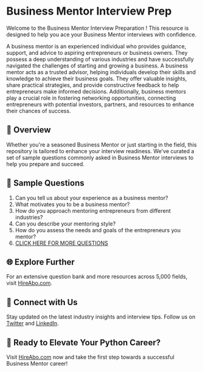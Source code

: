 # Business Mentor Interview Prep

Welcome to the Business Mentor Interview Preparation ! This resource is designed to help you ace your Business Mentor interviews with confidence.

A business mentor is an experienced individual who provides guidance, support, and advice to aspiring entrepreneurs or business owners. They possess a deep understanding of various industries and have successfully navigated the challenges of starting and growing a business. A business mentor acts as a trusted advisor, helping individuals develop their skills and knowledge to achieve their business goals. They offer valuable insights, share practical strategies, and provide constructive feedback to help entrepreneurs make informed decisions. Additionally, business mentors play a crucial role in fostering networking opportunities, connecting entrepreneurs with potential investors, partners, and resources to enhance their chances of success.

## 🚀 Overview

Whether you're a seasoned Business Mentor or just starting in the field, this repository is tailored to enhance your interview readiness. We've curated a set of sample questions commonly asked in Business Mentor interviews to help you prepare and succeed.

## 📝 Sample Questions

1. Can you tell us about your experience as a business mentor?
2. What motivates you to be a business mentor?
3. How do you approach mentoring entrepreneurs from different industries?
4. Can you describe your mentoring style?
5. How do you assess the needs and goals of the entrepreneurs you mentor?
6. [CLICK HERE FOR MORE QUESTIONS](https://hireabo.com/job/1_4_42/Business%20Mentor)

## 🌐 Explore Further

For an extensive question bank and more resources across 5,000 fields, visit [HireAbo.com](https://www.hireabo.com).

## 📱 Connect with Us

Stay updated on the latest industry insights and interview tips. Follow us on [Twitter](https://twitter.com/hireabo) and [LinkedIn](https://www.linkedin.com/in/hire-abo-3609972a8/).

## 🚀 Ready to Elevate Your Python Career?

Visit [HireAbo.com](https://www.hireabo.com) now and take the first step towards a successful Business Mentor career!